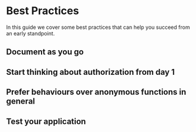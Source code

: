# Best Practices

In this guide we cover some best practices that can help you succeed from an early standpoint.

## Document as you go

## Start thinking about authorization from day 1 

## Prefer behaviours over anonymous functions in general

## Test your application